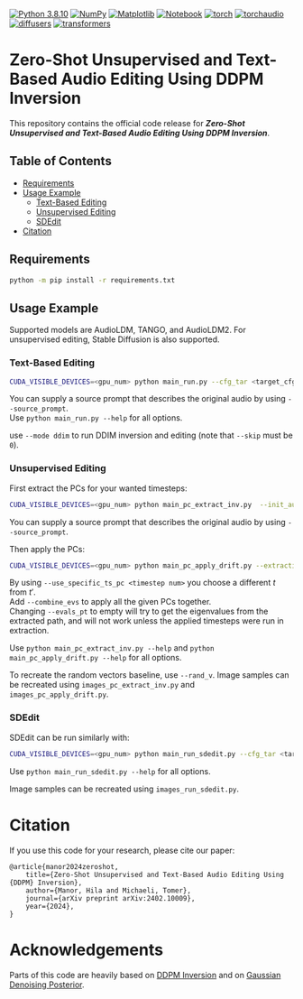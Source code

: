 [![Python 3.8.10](https://img.shields.io/badge/python-3.8.10+-blue?logo=python&logoColor=white)](https://www.python.org/downloads/release/python-3810/)
[![NumPy](https://img.shields.io/badge/numpy-1.23.5-green?logo=numpy&logoColor=white)](https://pypi.org/project/numpy/1.23.5/)
[![Matplotlib](https://img.shields.io/badge/matplotlib-3.7.1+-green?logo=plotly&logoColor=white)](https://pypi.org/project/matplotlib/3.7.1)
[![Notebook](https://img.shields.io/badge/notebook-7.0.6+-green?logo=jupyter&logoColor=white)](https://pypi.org/project/notebook/7.0.6)
[![torch](https://img.shields.io/badge/torch-2.0.0-green?logo=pytorch&logoColor=white)](https://pytorch.org/)
[![torchaudio](https://img.shields.io/badge/torchaudio-2.0.1-green?logo=pytorch&logoColor=white)](https://pytorch.org/)
[![diffusers](https://img.shields.io/badge/diffusers-0.22.0-green)](https://github.com/huggingface/diffusers/)
[![transformers](https://img.shields.io/badge/transformers-1.35.0-green)](https://github.com/huggingface/transformers/)

<!-- omit in toc -->
# Zero-Shot Unsupervised and Text-Based Audio Editing Using DDPM Inversion

This repository contains the official code release for ***Zero-Shot Unsupervised and Text-Based Audio Editing Using DDPM Inversion***.

<!-- omit in toc -->
## Table of Contents

- [Requirements](#requirements)
- [Usage Example](#usage-example)
  - [Text-Based Editing](#text-based-editing)
  - [Unsupervised Editing](#unsupervised-editing)
  - [SDEdit](#sdedit)
- [Citation](#citation)

## Requirements

```bash
python -m pip install -r requirements.txt
```

## Usage Example

Supported models are AudioLDM, TANGO, and AudioLDM2. For unsupervised editing, Stable Diffusion is also supported.

### Text-Based Editing

```bash
CUDA_VISIBLE_DEVICES=<gpu_num> python main_run.py --cfg_tar <target_cfg_strength> --cfg_src <source_cfg_strength> --init_aud <input_audio_path> --target_prompt <description of the wanted edited signal> --skip <edit from timestep> --model_id <model_name> --results_path <path to dump results>
```

You can supply a source prompt that describes the original audio by using `--source_prompt`.  
Use `python main_run.py --help` for all options.

use `--mode ddim` to run DDIM inversion and editing (note that `--skip` must be `0`).

### Unsupervised Editing

First extract the PCs for your wanted timesteps:

```bash
CUDA_VISIBLE_DEVICES=<gpu_num> python main_pc_extract_inv.py  --init_aud <input_audio_path> --model_id <model_name> --results_path <path to dump results> --drift_start <start extraction timestep> --drift_end  <end extraction timestep> --n_evs <amount of evs to extract>
```

You can supply a source prompt that describes the original audio by using `--source_prompt`.

Then apply the PCs:

```bash
CUDA_VISIBLE_DEVICES=<gpu_num> python main_pc_apply_drift.py --extraction_path <path to extracted .pt file> --drift_start <timestep to start apply> --drift_end <timestep to end apply> --amount <edit strength> --evs <ev nums to apply> 

```

By using `--use_specific_ts_pc <timestep num>` you choose a different $t$ from $t'$.  
Add `--combine_evs` to apply all the given PCs together.  
Changing `--evals_pt` to empty will try to get the eigenvalues from the extracted path, and will not work unless the applied timesteps were run in extraction.  

Use `python main_pc_extract_inv.py --help` and `python main_pc_apply_drift.py --help` for all options.

To recreate the random vectors baseline, use `--rand_v`.  Image samples can be recreated using `images_pc_extract_inv.py` and `images_pc_apply_drift.py`.

### SDEdit

SDEdit can be run similarly with:

```bash
CUDA_VISIBLE_DEVICES=<gpu_num> python main_run_sdedit.py --cfg_tar <target_cfg_strength> --init_aud <input_audio_path> --target_prompt <description of the wanted edited signal> --skip <edit from timestep> --model_id <model_name> --results_path <path to dump results>
```

Use `python main_run_sdedit.py --help` for all options.

Image samples can be recreated using `images_run_sdedit.py`.

# Citation

If you use this code for your research, please cite our paper:

```
@article{manor2024zeroshot,
    title={Zero-Shot Unsupervised and Text-Based Audio Editing Using {DDPM} Inversion}, 
    author={Manor, Hila and Michaeli, Tomer},
    journal={arXiv preprint arXiv:2402.10009},
    year={2024},
}
```

# Acknowledgements

Parts of this code are heavily based on [DDPM Inversion](https://github.com/inbarhub/DDPM_inversion) and on [Gaussian Denoising Posterior](https://github.com/HilaManor/GaussianDenoisingPosterior).
